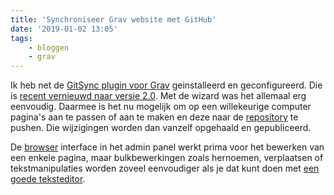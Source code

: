 ```yaml
---
title: 'Synchroniseer Grav website met GitHub'
date: '2019-01-02 13:05'
tags:
    - bloggen
    - grav
---
```


Ik heb net de [GitSync plugin voor Grav](https://www.mozilla.org/nl/firefox/) geinstalleerd en geconfigureerd. Die is [recent vernieuwd naar versie 2.0](https://getgrav.org/blog/git-sync-2.0). Met de wizard was het allemaal erg eenvoudig. Daarmee is het nu mogelijk om op een willekeurige computer pagina's aan te passen of aan te maken en deze naar de [repository](https://github.com/metbril/robertvanbregt-nl-grav/) te pushen. Die wijzigingen worden dan vanzelf opgehaald en gepubliceerd.

De [browser](https://www.mozilla.org/nl/firefox/) interface in het admin panel werkt prima voor het bewerken van een enkele pagina, maar bulkbewerkingen zoals hernoemen, verplaatsen of tekstmanipulaties worden zoveel eenvoudiger als je dat kunt doen met [een goede teksteditor](https://code.visualstudio.com/).